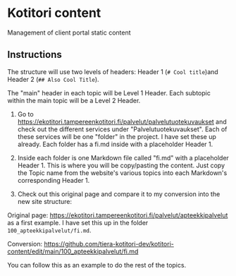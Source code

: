 # Kotitori content
Management of client portal static content

## Instructions

The structure will use two levels of headers: Header 1 (`# Cool title`)and  Header 2 (`## Also Cool Title`).  

The "main" header in each topic will be Level 1 Header. Each subtopic within the main topic will be a Level 2 Header.

1. Go to https://ekotitori.tampereenkotitori.fi/palvelut/palvelutuotekuvaukset and check out the different services under "Palvelutuotekuvaukset". Each of these services will be one "folder" in the project. I have set these up already. Each folder has a fi.md inside with a placeholder Header 1. 

2. Inside each folder is one Markdown file called "fi.md" with a placeholder Header 1. This is where you will be copy/pasting the content.  Just copy the Topic name from the website's various topics into each Markdown's corresponding Header 1.

3. Check out this original page and compare it to my conversion into the new site structure:

Original page: https://ekotitori.tampereenkotitori.fi/palvelut/apteekkipalvelut as a first example. I have set this up in the folder `100_apteekkipalvelut/fi.md`. 

Conversion: https://github.com/tiera-kotitori-dev/kotitori-content/edit/main/100_apteekkipalvelut/fi.md

You can follow this as an example to do the rest of the topics.
